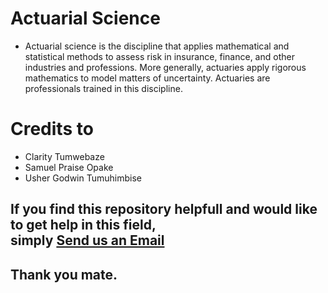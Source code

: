 # Actuarial Science
- Actuarial science is the discipline that applies mathematical and statistical methods to assess risk in insurance, finance, and other industries and professions. More generally, actuaries apply rigorous mathematics to model matters of uncertainty. Actuaries are professionals trained in this discipline.

# Credits to 
* Clarity Tumwebaze
* Samuel Praise Opake
* Usher Godwin Tumuhimbise
## If you find this repository helpfull and would like to get help in this field, <br> simply <a href="mailto:godwintumuhimbise96@gmail.com">Send us an Email </a>
## Thank you mate.
